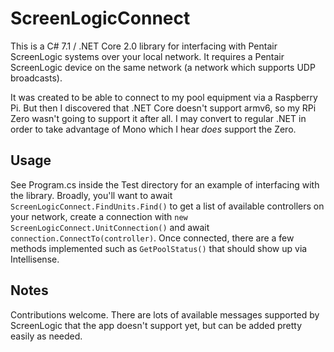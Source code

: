 # ScreenLogicConnect

This is a C# 7.1 / .NET Core 2.0 library for interfacing with Pentair ScreenLogic systems over your local network. It requires a Pentair ScreenLogic device on the same network (a network which supports UDP broadcasts).

It was created to be able to connect to my pool equipment via a Raspberry Pi. But then I discovered that .NET Core doesn't support armv6, so my RPi Zero wasn't going to support it after all. I may convert to regular .NET in order to take advantage of Mono which I hear _does_ support the Zero.

## Usage

See Program.cs inside the Test directory for an example of interfacing with the library. Broadly, you'll want to await `ScreenLogicConnect.FindUnits.Find()` to get a list of available controllers on your network, create a connection with
`new ScreenLogicConnect.UnitConnection()` and await `connection.ConnectTo(controller)`. Once connected, there are a few methods implemented such as `GetPoolStatus()` that should show up via Intellisense.

## Notes

Contributions welcome. There are lots of available messages supported by ScreenLogic that the app doesn't support yet, but can be added pretty easily as needed.
